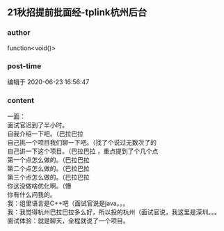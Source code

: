## 21秋招提前批面经-tplink杭州后台
### author 
function<void()>
### post-time 

编辑于  2020-06-23 16:56:47
### content 
<div class="post-topic-des nc-post-content">
 <div>
  一面：
 </div>
 <div>
  面试官迟到了半小时。
 </div>
 <div>
  自我介绍一下吧。（巴拉巴拉
 </div>
 <div>
  自己挑一个项目我们聊一下吧。（找了个说过无数次了的
 </div>
 <div>
  自己讲一下这个项目。（巴拉巴拉
  <span>
   ，重点提到了个几个点
  </span>
 </div>
 <div>
  第一个点怎么做的。（巴拉巴拉
 </div>
 <div>
  第二个点怎么做的。（巴拉巴拉
 </div>
 <div>
  第三个点怎么做的。（巴拉巴拉
 </div>
 <div>
  你这没做啥优化啊。（懵
 </div>
 <div>
  你有什么问我的。
 </div>
 <div>
  我：组里语言是C++吧（面试官说是java。。。
 </div>
 <div>
  我：我觉得杭州巴拉巴拉多么好，所以投的杭州（面试官说，我这里是深圳。。。
 </div>
 <div>
  面试体验：就是聊天，全程就说了一个项目。
 </div>
</div>
